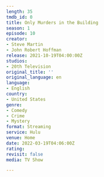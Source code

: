 ```yaml
---
length: 35
tmdb_id: 0
title: Only Murders in the Building
season: 1
episode: 10
creator:
- Steve Martin
- John Robert Hoffman
release: 2021-10-19T04:00:00Z
studios:
- 20th Television
original_title: ''
original_language: en
language:
- English
country:
- United States
genre:
- Comedy
- Crime
- Mystery
format: Streaming
service: Hulu
venue: Home
date: 2022-03-19T04:06:00Z
rating: 
revisit: false
media: TV Show

---
```

